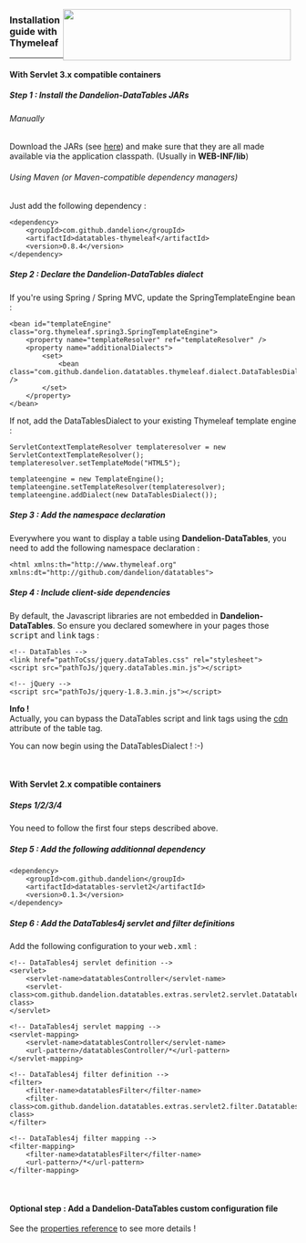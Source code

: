 <a href="http://www.thymeleaf.org"><img src="../images/logo_thymeleaflogonamesmall.png" style="float:right; margin-right: 10px;" width="400px" height="90px" /></a>
<h3>Installation guide with Thymeleaf</h3>
<hr />

<h4>With Servlet 3.x compatible containers</h4>

<h5>Step 1 : Install the Dandelion-DataTables JARs</h5>

<h6>Manually</h6>

Download the JARs (see [here](../download.html)) and make sure that they are all made available via the application classpath. (Usually in **WEB-INF/lib**)

<h6>Using Maven (or Maven-compatible dependency managers)</h6>
 
Just add the following dependency :

    <dependency>
        <groupId>com.github.dandelion</groupId>
        <artifactId>datatables-thymeleaf</artifactId>
        <version>0.8.4</version>
    </dependency>

<h5>Step 2 : Declare the Dandelion-DataTables dialect</h5>

If you\'re using Spring / Spring MVC, update the SpringTemplateEngine bean :

    <bean id="templateEngine" class="org.thymeleaf.spring3.SpringTemplateEngine">
        <property name="templateResolver" ref="templateResolver" />
        <property name="additionalDialects">
            <set>
                <bean class="com.github.dandelion.datatables.thymeleaf.dialect.DataTablesDialect" />
            </set>
        </property>
    </bean>

If not, add the DataTablesDialect to your existing Thymeleaf template engine :

    ServletContextTemplateResolver templateresolver = new ServletContextTemplateResolver();
    templateresolver.setTemplateMode("HTML5");

    templateengine = new TemplateEngine();
    templateengine.setTemplateResolver(templateresolver);
    templateengine.addDialect(new DataTablesDialect());

<h5>Step 3 : Add the namespace declaration</h5>

Everywhere you want to display a table using <strong>Dandelion-DataTables</strong>, you need to add the following namespace declaration :

    <html xmlns:th="http://www.thymeleaf.org" xmlns:dt="http://github.com/dandelion/datatables">
	
<h5>Step 4 : Include client-side dependencies</h5>

By default, the Javascript libraries are not embedded in <strong>Dandelion-DataTables</strong>. So ensure you declared somewhere in your pages those <tt>script</tt> and <tt>link</tt> tags :

    <!-- DataTables -->
    <link href="pathToCss/jquery.dataTables.css" rel="stylesheet">
    <script src="pathToJs/jquery.dataTables.min.js"></script> 
	
	<!-- jQuery -->
	<script src="pathToJs/jquery-1.8.3.min.js"></script>

<p class="alert alert-info"><strong>Info !</strong><br /> Actually, you can bypass the DataTables script and link tags using the <a href="./ref.tmltable.html">cdn</a> attribute of the table tag.</p>

You can now begin using the DataTablesDialect ! :-)

<br />
<h4>With Servlet 2.x compatible containers</h4>

<h5>Steps 1/2/3/4</h5>
You need to follow the first four steps described above.

<h5>Step 5 : Add the following additionnal dependency</h5>

    <dependency>
        <groupId>com.github.dandelion</groupId>
        <artifactId>datatables-servlet2</artifactId>
        <version>0.1.3</version>
    </dependency>
    
<h5>Step 6 : Add the DataTables4j servlet and filter definitions</h5>

Add the following configuration to your <tt>web.xml</tt> :

    <!-- DataTables4j servlet definition -->
    <servlet>
        <servlet-name>datatablesController</servlet-name>
        <servlet-class>com.github.dandelion.datatables.extras.servlet2.servlet.DatatablesServlet</servlet-class>
    </servlet>

    <!-- DataTables4j servlet mapping -->
    <servlet-mapping>
        <servlet-name>datatablesController</servlet-name>
        <url-pattern>/datatablesController/*</url-pattern>
    </servlet-mapping>

    <!-- DataTables4j filter definition -->
    <filter>
        <filter-name>datatablesFilter</filter-name>
        <filter-class>com.github.dandelion.datatables.extras.servlet2.filter.DatatablesFilter</filter-class>
    </filter>

    <!-- DataTables4j filter mapping -->
    <filter-mapping>
        <filter-name>datatablesFilter</filter-name>
        <url-pattern>/*</url-pattern>
    </filter-mapping>

<br />
<h4>Optional step : Add a Dandelion-DataTables custom configuration file</h4>

See the [properties reference](../properties.html) to see more details !